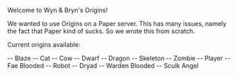 Welcome to Wyn & Bryn's Origins!

We wanted to use Origins on a Paper server. This has many issues, namely the fact that Paper kind of sucks.
So we wrote this from scratch.

Current origins available:

-- Blaze
-- Cat
-- Cow
-- Dwarf
-- Dragon
-- Skeleton
-- Zombie
-- Player
-- Fae Blooded
-- Robot
-- Dryad
-- Warden Blooded
-- Sculk Angel